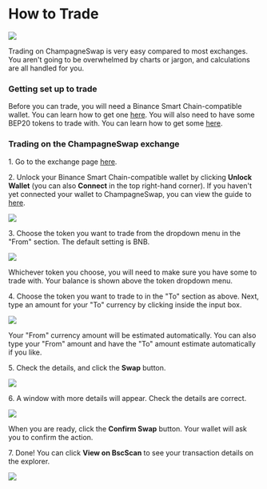 # How to Trade

![](<../../.gitbook/assets/docs masthead (5).png>)

Trading on ChampagneSwap is very easy compared to most exchanges. You aren't going to be overwhelmed by charts or jargon, and calculations are all handled for you.

### Getting set up to trade

Before you can trade, you will need a Binance Smart Chain-compatible wallet. You can learn how to get one [here](https://docs.panchamswap.finance/get-started/wallet-guide). You will also need to have some BEP20 tokens to trade with. You can learn how to get some [here](https://docs.panchamswap.finance/get-started/bep20-guide).

### Trading on the ChampagneSwap exchange

1\. Go to the exchange page [here](https://exchange.panchamswap.finance/#/swap).

2\. Unlock your Binance Smart Chain-compatible wallet by clicking **Unlock Wallet** (you can also **Connect** in the top right-hand corner). If you haven't yet connected your wallet to ChampagneSwap, you can view the guide to [here](https://docs.panchamswap.finance/get-started/connection-guide).

![](<../../.gitbook/assets/image (12).png>)

3\. Choose the token you want to trade from the dropdown menu in the "From" section. The default setting is BNB.

![](<../../.gitbook/assets/image (13).png>)

Whichever token you choose, you will need to make sure you have some to trade with. Your balance is shown above the token dropdown menu.

4\. Choose the token you want to trade to in the "To" section as above. Next, type an amount for your "To" currency by clicking inside the input box.

![](<../../.gitbook/assets/image (14).png>)

Your "From" currency amount will be estimated automatically. You can also type your "From" amount and have the "To" amount estimate automatically if you like.

5\. Check the details, and click the **Swap** button.

![](<../../.gitbook/assets/image (15).png>)

6\. A window with more details will appear. Check the details are correct.

![](<../../.gitbook/assets/image (16).png>)

When you are ready, click the **Confirm Swap** button. Your wallet will ask you to confirm the action.

7\. Done! You can click **View on BscScan** to see your transaction details on the explorer.

![](<../../.gitbook/assets/image (17).png>)


